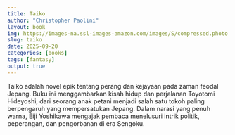 ```yaml
---
title: Taiko
author: "Christopher Paolini"
layout: book
img: https://images-na.ssl-images-amazon.com/images/S/compressed.photo.goodreads.com/books/1327364153i/10082817.jpg
slug: taiko
date: 2025-09-20
categories: [books]
tags: [fantasy]
output: true
---
```


Taiko adalah novel epik tentang perang dan kejayaan pada zaman feodal Jepang. Buku ini menggambarkan kisah hidup dan perjalanan Toyotomi Hideyoshi, dari seorang anak petani menjadi salah satu tokoh paling berpengaruh yang mempersatukan Jepang. Dalam narasi yang penuh warna, Eiji Yoshikawa mengajak pembaca menelusuri intrik politik, peperangan, dan pengorbanan di era Sengoku.
